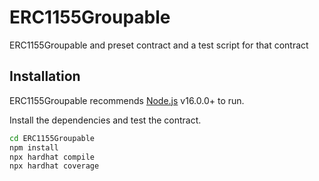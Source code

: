 # ERC1155Groupable
ERC1155Groupable and preset contract and a test script for that contract

## Installation
ERC1155Groupable recommends [Node.js](https://nodejs.org/) v16.0.0+ to run.

Install the dependencies and test the contract.

```sh
cd ERC1155Groupable
npm install
npx hardhat compile
npx hardhat coverage
```